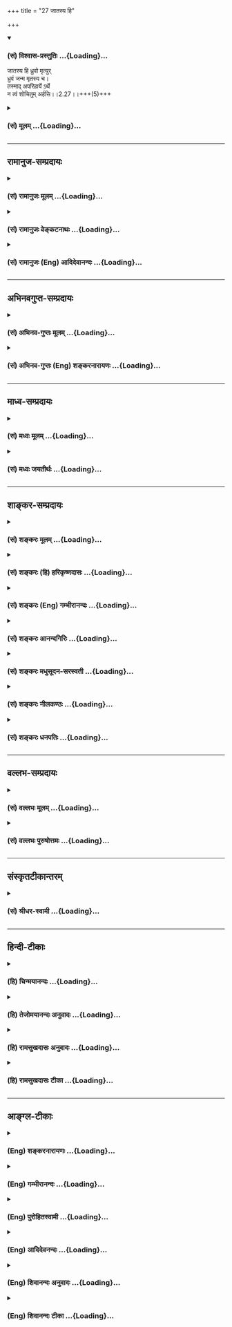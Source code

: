+++
title = "27 जातस्य हि"

+++
<div class="js_include" newlevelforh1="3" title="(सं) विश्वास-प्रस्तुतिः" unfilled url="/purANam_vaiShNavam/mahAbhAratam/06-bhIShma-parva/03-bhagavad-gItA-parva/saMskRtam/vishvAsa-prastutiH/02_sAnkhya-yogaH_sarva-/27_jAtasya_hi.md">
<details open><summary><h3>(सं) विश्वास-प्रस्तुतिः ...{Loading}...</h3></summary>

जातस्य हि ध्रुवो मृत्युर्  
ध्रुवं जन्म मृतस्य च।  
तस्माद् अपरिहार्ये ऽर्थे  
न त्वं शोचितुम् अर्हसि।।2.27।।+++(5)+++
</details>
</div>
<div class="js_include collapsed" newlevelforh1="3" title="(सं) मूलम्" unfilled url="/purANam_vaiShNavam/mahAbhAratam/06-bhIShma-parva/03-bhagavad-gItA-parva/saMskRtam/mUlam/02_sAnkhya-yogaH_sarva-/27_jAtasya_hi.md">
<details><summary><h3>(सं) मूलम् ...{Loading}...</h3></summary>

जातस्य हि ध्रुवो मृत्युर्ध्रुवं जन्म मृतस्य च।  
तस्मादपरिहार्येऽर्थे न त्वं शोचितुमर्हसि।।2.27।।
</details>
</div>


_________________
## रामानुज-सम्प्रदायः
<div class="js_include collapsed" newlevelforh1="3" title="(सं) रामानुजः मूलम्" unfilled url="/purANam_vaiShNavam/mahAbhAratam/06-bhIShma-parva/03-bhagavad-gItA-parva/saMskRtam/rAmAnujaH/mUlam/02_sAnkhya-yogaH_sarva-/27_jAtasya_hi.md">
<details><summary><h3>(सं) रामानुजः मूलम् ...{Loading}...</h3></summary>

।।2.27।। उत्पन्नस्य विनाशो **ध्रुवः** अवर्जनीय उपलभ्यते। तथा विनष्टस्य
अपि **जन्म** अवर्जनीयम्।  
कथम् इदम् उपलभ्यते विनष्टस्य उत्पत्तिः इति।  
सत एव उत्पत्त्युपलब्धेः असतः च अनुपलब्धेः। उत्पत्तिविनाशादयः सतो
द्रव्यस्य अवस्थाविशेषाः। तन्तुप्रभृतीनि द्रव्याणि सन्ति एव
रचनाविशेषयुक्तानि पटादीनि उच्यन्ते।  
असत्कार्यवादिना अपि एतावद् एव उपलभ्यते। न हि तत्र
तन्तुसंस्थानविशेषातिरेकेण द्रव्यान्तरं प्रतीयते।  
कारकव्यापारनामान्तरभजनव्यवहारविशेषाणाम् एतावता एव उपपत्तेः न च
द्रव्यान्तरकल्पना युक्ता। अत उत्पत्तिविनाशादयः सतो द्रव्यस्य
अवस्थाविशेषाः।  
उत्पत्त्याख्याम् अवस्थाम् उपयातस्य द्रव्यस्य
तद्विरोध्यवस्थान्तरप्राप्तिः विनाश इति उच्यते।  
मृद्द्रव्यस्य पिण्डत्वघटत्वकपालत्वचूर्णत्वादिवत् परिणामिद्रव्यस्य
परिणामपरम्परा अवर्जनीया। तत्र पूर्वावस्थस्य द्रव्यस्य
उत्तरावस्थाप्राप्तिः विनाशः सा एव तदवस्थस्य उत्पत्तिः। एवम्
उत्पत्तिविनाशाख्यपरिणामपरम्परा परिणामिनो द्रव्यस्य अपरिहार्या इति
**न** तत्र **शोचितुम् अर्हसि।  
सतो द्रव्यस्य पूर्वावस्थाविरोध्यवस्थान्तरप्राप्तिदर्शनेन यः अल्पीयान्
शोकः सोऽपि मनुष्यादिभूतेषु न संभवति इत्याह।  
**

</details>
</div>
<div class="js_include collapsed" newlevelforh1="3" title="(सं) रामानुजः वेङ्कटनाथः" unfilled url="/purANam_vaiShNavam/mahAbhAratam/06-bhIShma-parva/03-bhagavad-gItA-parva/saMskRtam/rAmAnujaH/venkaTanAthaH/02_sAnkhya-yogaH_sarva-/27_jAtasya_hi.md">
<details><summary><h3>(सं) रामानुजः वेङ्कटनाथः ...{Loading}...</h3></summary>

  
  
।।2.27।। ध्रुवमृत्युमृतादिशब्दानां अर्थान्तरव्युदासाय प्रकृतोपपादकंजातस्य
इत्यादिकं व्याख्याति उत्पन्नस्येत्यादि। उपलभ्यते
इतिहिशब्दसूचितप्रमाणप्रसिद्धिरुच्यते। हेतुपरत्वेऽपि
हिशब्दस्यार्थात्तत्सिद्धिः। मृतस्य जन्मव्याघाताभिप्रायेण चोदयति कथमिति।
यदि केवलमौपदेशिकोऽयमर्थः स्यात् तथाऽभ्युपगम्येत। अत्र तुजातस्य हि इति
लोकसिद्धानुवादेनोच्यते। लोके च प्रागसत एवोत्पत्तिर्दृष्टा। न तु
कदाचिदुत्पद्य निरुद्धस्य। यदि च नष्टं पुनर्जायेत तदा
दुःखात्यन्तनिवृत्तेरशक्यत्वादपवर्गशास्त्रमखिलमप्रमाणं स्यात्
व्याधिशत्रुविजयादिप्रयासश्च निरर्थकः स्यात्। पुत्रादिमरणे च न शोचनीयम्
अतो नेदमुपपत्तिमदिति भावः। परिहरति सत एवेति। नन्विदमुभयमप्ययुक्तम् सत
उत्पत्तिनैरपेक्ष्यात् प्रागसतामेव च घटादीनामुत्पत्तिदर्शनादित्याशङ्क्याह
उत्पत्तीति। निदर्शयति तन्तुप्रभृतीनि हीति। अन्त्यतन्तुसंयोगात्पूर्वं
दीर्घैकतन्त्वारब्धे च त्वयाऽप्येवमिष्यत इति भावः। उक्तं च नारायणाचार्यैः
एकस्माद्दीर्घतमात्तन्तोः पटादेरुत्पत्तिर्दृष्टा नी.मा. इति।
असत्कार्यत्वादिनं प्रति किमवयवीति कश्चिदवयवसमुदायातिरिक्तः पदार्थो
दृश्यते कल्प्यते वेति विकल्पमभिप्रेत्य प्रथमकल्पे दूषणमाह असदिति। एतावत्
रचनाविशेषयुक्तत्वमात्रमित्यर्थः। वादिनोपलभ्यत इति पदाभ्यां
वाङ्मनसविसंवादमभिप्रैति। एतावदेवेत्युक्तमर्थं प्रपञ्चयति नहीति।
द्वितीयकल्पं दूषयति कारकेति। यदि साङ्ख्यवद्द्वयमपि
सर्वस्याप्यनागन्तुकत्वं वदामः तदा भवेदेव कारकव्यापारादिनैरर्थक्यादिदोषः।
वयं हि द्रव्याणां सर्वेषामनागन्तुकत्वं तदवस्थानां चागन्तुकत्वं ब्रूमः।
घटादिवत् प्रदीपादिष्वपि अवस्थान्तरापत्तिरनुमीयते। चूर्णितविशीर्णघटस्येव
तु सूक्ष्मावस्थाप्राप्त्यानुपलम्भः। अतो न कश्चिद्दोष इति भावः।
व्यवहारविशेषोऽत्र उदकाहरणादिरभि मतः नामान्तरभजनस्य पृथगुक्तत्वात्। एतेन
कारणसङ्ख्यापरिमाणादिबुद्धिसंस्थानादिभेदः
पूर्वत्वोत्तरत्वनष्टत्वानष्टत्वादिरपि निर्व्यूढः।
द्रव्यान्तरत्वकल्पनायां गुरुत्वान्तरकार्यादिप्रसङ्गस्य
अवयवावयविगुरुत्वयोरन्यतरप्रतिबन्धादिना निर्वाहश्च अतिक्लिष्ट
इत्यभइप्रायेणाह न च द्रव्यान्तरेति। आहुश्च यदि द्रव्यान्तरं कार्यं
कारणेभ्यो भवेदिह। गुरुत्वमतिरिच्येत कार्ये तच्च न दृश्यते। द्विपलं घट
इत्येतद्व्यपदेशो न युज्यते म.भा. इति। निगमयति अत इति। तावत
एवोपलम्भादन्यस्यानुपलम्भात् कल्पकानां चान्यथैवोपपन्नत्वादित्यर्थः।  
ननु भवतु नामोत्पत्तिर्द्रव्यस्यावस्थाविशेषः विनाशस्त्वभावरूपः
तद्विरुद्धश्च कथं तदवस्थेत्युच्यत इत्यत्राह उत्पत्त्याख्यामिति।
अयमभिप्रायः न तावदभावाख्यं किञ्चित्पदार्थान्तरं विविच्योपलभामहे नापि
नास्तिव्यवहारादिना कल्पयितुं युक्तम् उभयसम्प्रतिपन्नावस्थान्तरादिनैव
निर्वाहात्। न च श्यामावस्थाप्रहाणेन रक्तावस्थापरिग्रहे
घटनाशव्यवहारप्रसङ्गः कपालाद्यवस्थावत् रक्तावस्थाया घटावस्थाविरोधित्वस्य
भवताप्यनभ्युपगमात्। न च भावत्वेनैकराश्यनुप्रविष्टानां विरोधो युज्यत इति
वाच्यम् तेजस्तिमिरशीतोष्णतृणदहनादीनां भावानामेव
सहानवस्थानवध्यघातुकत्वलक्षणविरोधदर्शनात् अभावाभावस्य च भावत्वस्वीकारात्।
अन्यथा पदार्थत्वेनैकराशेरभावस्यापि भावविरोधो न कथञ्चिदुपपद्यते। तदेवं
विरोध्युत्तरावस्था प्रध्वंसः। विरोधिपूर्वावस्था प्रागभावः।
वस्त्वन्तरगतासाधारणविरोधिधर्म एव
समानाधिकरणव्यधिकरणनिषेधभेदेनान्योन्याभावोऽत्यन्ताभावश्च।
देशकालसम्भेदविशेषस्तत्कृतावस्थाविशेषो वा संसर्गाभावः।
प्रतियोग्यादिभेदाच्च पितृत्वपुत्रत्वादिव्यहारवत्
अस्तिनास्तीत्यादिव्यवहारवैचित्र्यमिति।  
  
  
ननु यदि कपालत्वाद्युत्तरावस्थाप्राप्तिर्विनाशः तर्हि कपालविनाशे घटविनाश
एव विनष्टः स्यादिति चूर्णावस्थायां घटोन्मज्जनप्रसङ्गः यदि च पिण्डावस्था
घटप्रागभावः तदा पिण्डीकारात्पूर्वं
प्रागभावाभावाद्धटसिद्धिर्घटात्यन्ताभावो वा स्यादित्यत्राह
मृद्द्रव्यस्येति। अयमभिप्रायः न तावदेकैव कपालत्वावस्था
घटत्वावस्थाविरोधिनी। चूर्णत्वाद्यवस्थानामपि तद्विरोधित्वादभावरूपं
प्रध्वंसमभ्युपगच्छतोऽपि विरोध्यवस्थापरम्परा अवर्जनीया। ततः
कपालत्वचूर्णत्वादीनां विरोध्युत्तरावस्थात्वाविशेषात्तासु सर्वास्ववस्थासु
घटविनाशाव्यवहारोपपत्तिः। एवं प्रागभावेऽपि विरोधिपूर्वावस्थापरम्परया
निर्वाहः। एवमनभ्युपगमे व्यतिरिक्ताभावपक्षेऽप्युक्तदोषो दुर्वारः। तत्रापि
हि यदि घटाख्यं द्रव्यं घटप्रागभावनिवृत्तिः तर्हि घटनिवृत्तौ
घटप्रागभावनिवृत्तिरेव निवृत्तेति पुनः घटप्रागभावोन्मज्जनप्रसङ्गः। तथाच
सति मध्ये प्रागभावस्य विच्छेदायोगाद्धट एव न स्यात्। प्रागभावस्य च
सामग्रीसम्पत्तौ भावशिरस्कत्वान्नष्टाया एव घटव्यक्तेः पुनरुन्मज्जनं
स्यात्। एवं यदि प्रध्वंसस्य घट एव प्रागभावस्तदा घटोत्पत्तेः पूर्वं
प्रध्वंसप्रागभावाभावात्पिण्डावस्थायां घटप्रध्वंसः स्यात्। तथा च सति घट
एव कदाचिदपि नोत्पद्येत स्वप्रध्वंसे वर्तमाने स्वोत्पत्त्ययोगात् अन्यथा
कपालाद्यवस्थायामपि तदुन्मज्जनप्रसङ्गात्। एवं च पिण्डावस्थायां
घटविनाशप्रसङ्गे विनाशस्य भावोत्तरकालीनत्वात्पिण्डात्प्रागेव घटसिद्धिः
स्यात्। ततश्च तत्सिद्धिनाशकालयोर्द्वयोरपि कारकव्यापारानर्थक्यं
स्यादित्यादि दूषणशतं देयम्। अतः सुष्ठूक्तंविरोध्यवस्थापरम्परैव
प्रागभावप्रध्वंसौ इति। पिण्डत्वघटत्वेत्यादिनामही घटत्वं घटतः कपालिका
कपालिकाचूर्णरजस्ततोऽणुः वि.पु.2।12।42 इति भगवत्पराशरवचनं स्मारयति। तत्र
हि प्रकरणे नास्त्यवस्त्वसत्यादिशब्दानामवस्थान्तरापत्तिनिबन्धनत्वं
स्पष्टम्। व्याख्यातं च शारीरकभाष्ये।  
नन्वेवमपिजातस्य हि ध्रुवो मृत्युः इत्येतावदुपद्यताम् उत्पन्नस्य
घटादेर्नाशदर्शनात्। ध्रुवं जन्म मृतस्य च इति तु नोपपद्यते नष्टस्य घटादेः
पुनरुत्पत्त्यदर्शनात् न च पुनरुत्पत्तिरस्य शोकनिमित्तं येन
तस्यावर्जनीयत्वं प्रतिपाद्येतेत्यत्राह तत्रेति। अयमभिप्रायः यदवस्थस्य
द्रव्यस्य विनाशः न तदवस्थस्यैव पुनरुत्पत्तिरुच्यते किन्तु तस्यैव
द्रव्यस्यावस्थान्तरविशिष्टस्य। एकमेव हि द्रव्यं घटाकारेण नष्टं
कापालाकारेणोत्पद्यते। एकैव हि कपालावस्था घटावस्थस्य द्रव्यस्य नाशः
कपालावस्थस्य तस्यैवोत्पत्तिः। अत एवोपपन्नं नष्टस्यैवोत्पत्तिरिति। सैव
उत्तरावस्थाप्राप्तिरित्यर्थः। अत्र प्राप्तिशब्देन प्रथमक्षणागमस्य
विवक्षितत्वादुत्तरेषु क्षणेषूत्पत्तिशब्दप्रयोगाभाव उपपन्न इति सूचितम्।
एवं सति पुनरुत्पत्तेरवर्जनीयत्वप्रतिपादनं च नाशावर्जनीयत्वप्रतिपादनमेव।
तत एव शोकापनोदनार्थताऽपि युक्ता। यद्वा यदीदमचिद्द्रव्यं नष्टमिति शोचसि
तर्हि तदेव हि द्रव्यं तदुत्तरावस्थं तथोत्पन्नमिति किं न प्रीयस इति भावः।
एकस्यैव परिणामस्य निरूपणभेदादुत्पत्त्याख्या विनाशाख्या
चेतिउत्पत्तिविनाशाख्यपरिणामेत्युक्तम्। एवं प्रलयापेक्षया
सृष्टेर्विनाशत्वेऽपि पुरुषार्थयोगायोगादिविवक्षया
व्यवहारव्यवस्था। परिणामिन इति अपरिहार्यत्वकारणं तत्स्वभावत्वमुक्तम्।
इतिशब्देनापरिहार्यपदं हेत्वभिप्रायमिति व्यञ्जयति।  
  
  
  

</details>
</div>
<div class="js_include collapsed" newlevelforh1="3" title="(सं) रामानुजः (Eng) आदिदेवानन्दः" unfilled url="/purANam_vaiShNavam/mahAbhAratam/06-bhIShma-parva/03-bhagavad-gItA-parva/saMskRtam/rAmAnujaH/english/AdidevAnandaH/02_sAnkhya-yogaH_sarva-/27_jAtasya_hi.md">
<details><summary><h3>(सं) रामानुजः (Eng) आदिदेवानन्दः ...{Loading}...</h3></summary>

2.27 For what has originated, destruction is certain - it is seen to be
inevitable. Similarly what has perished will inevitably originate. How
should this be understood - that there is origination for that
(entity)which has perished; It is seen that an existing entity only can
originate and not a non-existent one. Origination, annihilation etc.,
are merely particular states of an existent entity. Now thread etc., do
really exist. When arranged in a particular way, they are called clothes
etc. It is seen that even those who uphold the doctrine that the effect
is a new entity (Asatkarya-vadins) will admit this much that no new
entity over and above the particular arrangement of threads is seen. It
is not tenable to hold that this is the coming into being of a new
entity, since, by the process of manufacture there is only attainment of
a new name and special functions. No new entity emerges. Origination,
annihilation etc., are thus particular stages of an existent entity.
With regard to an entity which has entered into a stage known as
origination, its entry into the opposite condition is called
annihilation. Of an evolving entity, a seqence of evolutionary stages is
inevitable. For instance, clay becomes a lump, jug, a potsherd, and
(finally) powder. Here, what is called annihilation is the attainment of
a succeeding stage by an entity which existed previously in a preceding
stage. And this annihilation itself is called birth in that stage. Thus,
the seence called birth and annihilation being inevitable for an
evolving entity, it is not worthy of you to grieve. Now Sri Krsna says
that not even the slightest grief arising from seeing an entity passing
from a previous existing stage to an opposite stage, is justifiable in
regard to human beings etc.

</details>
</div>


_________________
## अभिनवगुप्त-सम्प्रदायः
<div class="js_include collapsed" newlevelforh1="3" title="(सं) अभिनव-गुप्तः मूलम्" unfilled url="/purANam_vaiShNavam/mahAbhAratam/06-bhIShma-parva/03-bhagavad-gItA-parva/saMskRtam/abhinava-guptaH/mUlam/02_sAnkhya-yogaH_sarva-/27_jAtasya_hi.md">
<details><summary><h3>(सं) अभिनव-गुप्तः मूलम् ...{Loading}...</h3></summary>

।।2.28।। न चैतदन्यथा नित्यानित्यत्वमुपपत्तिमत् +++(NK नित्यत्वानित्यत्वम्)+++।
यतः +++(S adds कुत इत्याह after यतः)+++  
जातस्येति। जन्मनः अनन्तरं नाशः नाशादनन्तरं जन्मेति चक्रवदयं
जन्ममरणसन्तान इति किंपरिमाणं शोच्यताम् +++(N शोच्यतायाम)+++ इति।  

</details>
</div>
<div class="js_include collapsed" newlevelforh1="3" title="(सं) अभिनव-गुप्तः (Eng) शङ्करनारायणः" unfilled url="/purANam_vaiShNavam/mahAbhAratam/06-bhIShma-parva/03-bhagavad-gItA-parva/saMskRtam/abhinava-guptaH/english/shankaranArAyaNaH/02_sAnkhya-yogaH_sarva-/27_jAtasya_hi.md">
<details><summary><h3>(सं) अभिनव-गुप्तः (Eng) शङ्करनारायणः ...{Loading}...</h3></summary>

2.27 Jatasya etc. Destruction comes after birth, and after the
destruction comes birth. Thus, this series of birth-and-death is like a
circle. Hence to what extent is this to be lamented for ; Furthermore-

</details>
</div>


_________________
## माध्व-सम्प्रदायः
<div class="js_include collapsed" newlevelforh1="3" title="(सं) मध्वः मूलम्" unfilled url="/purANam_vaiShNavam/mahAbhAratam/06-bhIShma-parva/03-bhagavad-gItA-parva/saMskRtam/madhvaH/mUlam/02_sAnkhya-yogaH_sarva-/27_jAtasya_hi.md">
<details><summary><h3>(सं) मध्वः मूलम् ...{Loading}...</h3></summary>

।।2.27।। कुतोऽशोकः नियतत्वदित्याह जातस्येति।  

</details>
</div>
<div class="js_include collapsed" newlevelforh1="3" title="(सं) मध्वः जयतीर्थः" unfilled url="/purANam_vaiShNavam/mahAbhAratam/06-bhIShma-parva/03-bhagavad-gItA-parva/saMskRtam/madhvaH/jayatIrthaH/02_sAnkhya-yogaH_sarva-/27_jAtasya_hi.md">
<details><summary><h3>(सं) मध्वः जयतीर्थः ...{Loading}...</h3></summary>

।।2.27।। अनेनैव अभिप्रायेण एतदेकवाक्यतयोत्तरं श्लोकद्वयं क्रमेणावतारयति
**कुत** इति। शङ्कामनूद्य तथापि न शोचितुमर्हसीत्युक्तम् तत्र को
हेतुरित्यर्थः।  

</details>
</div>


_________________
## शाङ्कर-सम्प्रदायः
<div class="js_include collapsed" newlevelforh1="3" title="(सं) शङ्करः मूलम्" unfilled url="/purANam_vaiShNavam/mahAbhAratam/06-bhIShma-parva/03-bhagavad-gItA-parva/saMskRtam/shankaraH/mUlam/02_sAnkhya-yogaH_sarva-/27_jAtasya_hi.md">
<details><summary><h3>(सं) शङ्करः मूलम् ...{Loading}...</h3></summary>

।।2.27।।  
  
जातस्य हि लब्धजन्मनः ध्रुवः अव्यभिचारी मृत्युः मरणं ध्रुवं जन्म मृतस्य
च। तस्मादपरिहार्योऽयं जन्ममरणलक्षणोऽर्थः। तस्मिन्नपरिहार्येऽर्थे न त्वं
शोचितुमर्हसि।।  
कार्यकरणसंघातात्मकान्यपि भूतान्युद्दिश्य शोको न युक्तः कर्तुम् यतः  
  

</details>
</div>
<div class="js_include collapsed" newlevelforh1="3" title="(सं) शङ्करः (हि) हरिकृष्णदासः" unfilled url="/purANam_vaiShNavam/mahAbhAratam/06-bhIShma-parva/03-bhagavad-gItA-parva/saMskRtam/shankaraH/hindI/harikRShNadAsaH/02_sAnkhya-yogaH_sarva-/27_jAtasya_hi.md">
<details><summary><h3>(सं) शङ्करः (हि) हरिकृष्णदासः ...{Loading}...</h3></summary>

।।2.27।। ऐसा होनेसे  
  
जिसने जन्म लिया है उसका मरण ध्रुव निश्चित है और जो मर गया है उसका जन्म
ध्रुव निश्चित है इसलिये यह जन्ममरणरूप भाव अपरिहार्य है अर्थात् किसी
प्रकार भी इसका प्रतिकार नहीं किया जा सकता इस अपरिहार्य विषयके निमित्त
तुझे शोक करना उचित नहीं।  

</details>
</div>
<div class="js_include collapsed" newlevelforh1="3" title="(सं) शङ्करः (Eng) गम्भीरानन्दः" unfilled url="/purANam_vaiShNavam/mahAbhAratam/06-bhIShma-parva/03-bhagavad-gItA-parva/saMskRtam/shankaraH/english/gambhIrAnandaH/02_sAnkhya-yogaH_sarva-/27_jAtasya_hi.md">
<details><summary><h3>(सं) शङ्करः (Eng) गम्भीरानन्दः ...{Loading}...</h3></summary>

2.27 This being so, 'death of anyone born', etc. Hi, for; mrtyuh, death;
jatasya, of anyone born; dhruvah, is certain; is without exception; ca,
and mrtasya, of the dead; janmah, (re-) birth; is dhruvam, a certainly.
Tasmat, therefore, this fact, viz birth and death, is inevitable. With
regard to that (fact), apariharye, over an enevitable; arthe, fact;
tvam, you; na arhasi, ought not; socitum, to grieve.

</details>
</div>
<div class="js_include collapsed" newlevelforh1="3" title="(सं) शङ्करः आनन्दगिरिः" unfilled url="/purANam_vaiShNavam/mahAbhAratam/06-bhIShma-parva/03-bhagavad-gItA-parva/saMskRtam/shankaraH/AnandagiriH/02_sAnkhya-yogaH_sarva-/27_jAtasya_hi.md">
<details><summary><h3>(सं) शङ्करः आनन्दगिरिः ...{Loading}...</h3></summary>

।।2.27।। तयोरवश्यंभावित्वे सत्यनु शोकस्याकर्तव्यत्वे हेत्वन्तरमाह
**तथाचेति।  
**

</details>
</div>
<div class="js_include collapsed" newlevelforh1="3" title="(सं) शङ्करः मधुसूदन-सरस्वती" unfilled url="/purANam_vaiShNavam/mahAbhAratam/06-bhIShma-parva/03-bhagavad-gItA-parva/saMskRtam/shankaraH/madhusUdana-sarasvatI/02_sAnkhya-yogaH_sarva-/27_jAtasya_hi.md">
<details><summary><h3>(सं) शङ्करः मधुसूदन-सरस्वती ...{Loading}...</h3></summary>

।।2.27।। युद्ध्यस्य नन्वात्मन आभूतसंप्लवस्थायित्वपक्षे नित्यत्वपक्षे
दृष्टादृष्टदुःखसंभवात्तद्भयेन शोचामीत्यत आह द्वितीयश्लोकेन हि यस्मात्
जातस्य स्वकृतधर्माधर्मादिवशाल्लब्धशरीरेन्द्रियसंबन्धनस्य स्थिरस्यात्मनो
ध्रुव आवश्यको  
  
मृत्युस्तच्छरीरादिविच्छेदस्तदारम्भककर्मक्षयनिमित्तः। संयोगस्य
वियोगावसानत्वात्। तथा ध्रुवं जन्म मृतस्य च  
  
प्राग्देहकृतकर्मफलोपभोगार्थं सानुशयस्यैव प्रस्तुतत्वान्न
जीवन्मुक्तेर्व्यभिचारः। तस्मादेवमपरिहार्ये  
  
परिहर्तुमशक्येऽस्मिञ्जन्ममरणलक्षणेऽर्थे विषये त्वमेवं विद्वान्न
शोचितुमर्हसि। तथाच वक्ष्यतिऋतेऽपि त्वां नभविष्यन्ति सर्वे इति। यदि हि
त्वया युद्धेनाहन्यमाना एते जीवेयुरेव तदा युद्धाय शोकस्तवोचितः स्यात् एते
तु कर्मक्षयात्स्वयमेव म्रियन्त इति तत्परिहारासमर्थस्य तव
दृष्टदुःखनिमित्तः शोको नोचित इति भावः। एवमदृष्टदुःखनिमित्तेपि
शोकेतस्मादपरिहार्येऽर्थे  
  
इत्येवोत्तरम्। युद्धाख्यं हि कर्म क्षत्रियस्य नियतमग्निहोत्रादिवत्।
तच्चयुध संप्रहारे इत्यस्माद्धातोर्निष्पन्नं  
  
शत्रुप्राणवियोगानुकूलशस्त्रप्रहाररूपं विहितत्वादग्नीषोमीयादिहिंसावन्न
प्रत्यवायजनकम्। तथाच गौतमः स्मरतिन दोषो  
  
हिंसायामाहवेऽन्यत्र
व्यश्वासारथ्यनायुधकृताञ्जलिप्रकीर्णकेशपराङ्भुखोपविष्टस्थलवृक्षारूढदूतगोब्राह्मणवादिभ्यः
इति।  
  
ब्राह्मणग्रहणं चात्रायोद्धृब्राह्मणविषयम्। गवादिप्रायपाठादिति स्थितम्।
एतच्च सर्वंस्वधर्ममपि चावेक्ष्य इत्यत्र स्पष्टीकरिष्यते। तथाच
युद्धलक्षणेऽर्थेऽग्निहोत्रादिवद्विहितत्वादपरिहार्ये परिहर्तुमशक्ये
तदकरणे प्रत्यवायप्रसङ्गात् त्वमदृष्टदुःखभयेन शोचितुं नार्हसीति पूर्ववत्।
यदि तु युद्धाख्यं कर्म काम्यमेवय आहवेषु युध्यन्ते भूम्यर्थमपराङ्मुखाः।
अकूटैरायुधैर्यान्ति ते स्वर्गं योगिनो यथा।। इति याज्ञवल्क्यवचनात्हतो वा
प्राप्स्यसि स्वर्गं जित्वा वा भोक्ष्यसे महीम् इति भगवद्वचनाच्च तदापि
प्रारब्धस्य काम्यस्याप्यवश्यपरिसमापनीयत्यवे नित्यतुल्यत्वात् त्वयाच
युद्धस्य प्रारब्धत्वादपरिहार्यत्वं तुल्यमेव। अथवा आत्मनित्यत्वपक्ष एव
श्लोकद्वयं अर्जुनस्य परमास्तिकस्य वेदबाह्यमताभ्युपगमासंभवात्। अक्षरयोजना
तु नित्यश्चासौ  
  
देहेन्द्रियादिसंबन्धवशाज्जातश्चेति। नित्यजातस्तमेनमात्मानं नित्यमपि
सन्तं जातं चेन्मन्यसे तथा नित्यमपि सन्तं मृतं चेन्मन्यसे तथापि त्वं
नानुशोचितुमर्हसीति प्रतिज्ञाय हेतुमाह जातस्य हीत्यादिना। नित्यस्य
जातत्वं मृतत्वं च प्राग्व्याख्यातम्।  
  
स्पष्टमन्यम्। भाष्यमप्यस्मिन्पक्षे योजनीयम्।  

</details>
</div>
<div class="js_include collapsed" newlevelforh1="3" title="(सं) शङ्करः नीलकण्ठः" unfilled url="/purANam_vaiShNavam/mahAbhAratam/06-bhIShma-parva/03-bhagavad-gItA-parva/saMskRtam/shankaraH/nIlakaNThaH/02_sAnkhya-yogaH_sarva-/27_jAtasya_hi.md">
<details><summary><h3>(सं) शङ्करः नीलकण्ठः ...{Loading}...</h3></summary>

।।2.27।। शोचितुं नार्हसीत्युक्तं तत्र हेतुमाह **जातस्येति।**
ध्रुवोऽपरिहार्यः मृत्युर्मरणम्। अपरिहार्ये अर्थे मरणाख्ये त्वदुद्योगं
विनापि अवश्यंभाविनि विषये न त्वं शोचितुमर्हसि। वक्ष्यति चमयैवैते निहताः
पूर्वमेव इति।  

</details>
</div>
<div class="js_include collapsed" newlevelforh1="3" title="(सं) शङ्करः धनपतिः" unfilled url="/purANam_vaiShNavam/mahAbhAratam/06-bhIShma-parva/03-bhagavad-gItA-parva/saMskRtam/shankaraH/dhanapatiH/02_sAnkhya-yogaH_sarva-/27_jAtasya_hi.md">
<details><summary><h3>(सं) शङ्करः धनपतिः ...{Loading}...</h3></summary>

।।2.27।। अस्मिन्पक्षे शोकाभावं स्फुटयति **जातस्येति।** नन्वात्मन
आभूतसंप्लवस्थायित्वपक्षेनित्यत्वपक्षे च दृष्टादृष्टदुःखसंभवात्तद्भयेन
शोचामीत्यत आहेति तु यथाश्रुततमूलाननुगुणत्वादाचार्यैर्नावतरितं
तस्मादपरिहार्येऽवश्यंभाविनि जन्ममरणलक्षणेऽर्थे यत्त्वेवं
अदृष्टनिमित्तेऽपि शोके तस्मादपरिहार्येऽर्थे इत्येवोत्तरम्। युद्धाख्यं हि
कर्मक्षत्रियस्यापरिहार्यमित्यादि तदुपेक्ष्यम् प्रकरणविरोधात्
जन्ममरणलक्षणस्यार्थस्य ध्रुवताया एव पूर्वार्धे प्रस्तुतत्वात्। यत्तु
अथवा आत्मनित्यत्वपक्ष एव श्लोकद्वयमर्जुनस्य परमास्तिकस्य
वेदबाह्यमताभ्युपगमासंभवात्। अक्षरयोजना तु नित्यश्चासौ
देहेन्द्रियसंबन्धवशाज्जातश्चेति नित्यजातस्तमेनमात्मानं नित्यमपि सन्तं
जातं चेन्मन्यसे तथा नित्यमपि सन्तं मृतं चेन्मन्यसे तथापि त्वं
नामुशोचितुमर्हसि इति प्रतिज्ञाय हेतुमाह जातस्य हीत्यादिना। मृत्युः
शरीरादिविच्छेदः तत्संयोगो जन्म। भाष्यमप्यस्मिन्पक्षे योजनीयमिति
तद्विचार्यम्। समासैकदेशस्य क्रियायामन्वयायोगात्
प्रयोजनशून्यक्लिष्टकल्पनाया अन्याय्यत्वाच्च। ननूक्तमेवार्जुनस्य
परमास्तिकस्य वेदबाह्यताभ्युपगमासंभवरुपं प्रयोजनमितिचेन्न।
भगवतैवाभ्युपगभ्य कैमुत्यन्यायः प्रदर्शित इत्युक्तत्वात्। तथाच परमास्तिकं
श्रीरामचन्द्रं प्रति भगवतो वसिष्ठस्य वचनंत्वं चेदबभूविथ पुरा तथेदानीं
भविष्यसि। अद्य चेह स्थितोऽसीति ज्ञातवानसि निश्चयम्
तदानन्तरगानन्यान्प्राणादीन्निकटस्थितान्। बन्धूनतीतान्सुबहून्कस्मात्त्वं
नानुशोचसि पूर्वमन्यस्तथेदानीं बभूविथ भविष्यसि। यदि राम तथापि त्वं
सद्रूपः किं विमुह्यसि पुरा भूत्वाथ भूत्वा च भूयश्चेन्न भविष्यसि। तथापि
क्षीणसंसारः किमर्थमनुशोचसि तस्मान्न दुःखिता युक्ता प्राकृते जागते भ्रमे।
तथैव मुदिता युक्ता युक्तं कार्यानुवर्तनम् इति। विवृतं चेदं टीकाकारैः।
एवमात्मनोऽसङ्गत्वाद्वितीयत्वदर्शने शोकसंभव उक्तः। इदानीमस्त्वासङगी तथापि
स किं नित्य उत क्षणिक उत प्रागभाववद्धटादिवद्वा कालान्तरेण नश्वरः।
सर्वेष्वपि पक्षेषु बन्धुशोको न युक्त इति प्रौढ्या समाधित्सुराद्ये कल्पे
तावदाह त्वं चेदिति। इति यदि निश्चयं ज्ञातवानसि
बन्धून्प्राणादीनिवेत्यध्याहारः विनिगमनाविरहात्सर्वशोकाशक्तेः क्वापि शोको
न युक्त इति भावः द्वितीयेऽप्याह पूर्वमिति। इदानीमन्यः अग्रेऽप्यन्यः
क्षणिकमात्मानं यदि जानासि तथापि किं सद्रूपमालम्ब्य विमुह्यसि
द्वितीयक्षणे शोच्यस्य शोचितुश्चासत्त्वेन शोकावसराभावादित्यर्थः
तृतीयेऽप्याह पुरेति। तथाप्यात्मनाशादेव क्षीणसंसारः यदात्मनो
जन्मादिसङ्गित्वेन शोको न युक्तस्तदा
किंवाच्यमसङ्गोदासीनकूटस्थस्वप्रकाशपूर्णानन्दैकरसत्वे स न युक्त
इत्याशयेनोपसंहरति तस्मादिति। मुदिता सहजसंतोषवृत्तिः इति। यत्तु
भाष्यमपीत्यादि तदपि न। आत्मनो नित्यत्वमभ्युपगम्येदमुच्यत इति
भाष्यस्यास्मिन्पक्षे योजनाया अशक्यत्वात् नित्यत्वच्छेदेऽभ्युपगम्येति न
संगच्छते नित्यत्वस्य स्वसिद्धान्तत्वात्। देहादिसंबन्धेनानित्यत्वमिति
शेषपूरणे तु जातत्वादिकमभ्युपगम्येति वक्तव्यं स्यात्।
अथचेत्यभ्युपगमार्थः। एनं प्रकृतमात्मानं नित्यजातं लोकप्रसिद्य्धा
प्रत्येनकशरीरोत्पत्तिं जातो जात इति वा मन्यसे तथा प्रतिताद्विनाशं नित्यं
वा मन्यसे मृतो मृत इति भाष्यस्य जातादौ
नित्यशब्दान्वयप्रतिपादनपरस्योक्तपक्षे योजयितुमशक्यत्वाच्चेति दिक्।  

</details>
</div>


_________________
## वल्लभ-सम्प्रदायः
<div class="js_include collapsed" newlevelforh1="3" title="(सं) वल्लभः मूलम्" unfilled url="/purANam_vaiShNavam/mahAbhAratam/06-bhIShma-parva/03-bhagavad-gItA-parva/saMskRtam/vallabhaH/mUlam/02_sAnkhya-yogaH_sarva-/27_jAtasya_hi.md">
<details><summary><h3>(सं) वल्लभः मूलम् ...{Loading}...</h3></summary>

।।2.27।। कुत इत्यत आह। हि यतः। जातस्येति। मृत्युर्ध्रुवो मृतस्य च
ध्रुवमवर्जनीयं जन्म। एवमवर्जनीयेऽर्थे न शोचितुमर्हसि।  

</details>
</div>
<div class="js_include collapsed" newlevelforh1="3" title="(सं) वल्लभः पुरुषोत्तमः" unfilled url="/purANam_vaiShNavam/mahAbhAratam/06-bhIShma-parva/03-bhagavad-gItA-parva/saMskRtam/vallabhaH/puruShottamaH/02_sAnkhya-yogaH_sarva-/27_jAtasya_hi.md">
<details><summary><h3>(सं) वल्लभः पुरुषोत्तमः ...{Loading}...</h3></summary>

  
  
।।2.27।। ननु स्वसमानाभावान्निर्बले तु शोकः कर्तव्य एवेति चेत्तत्राह
जातस्येति। जातस्य देहस्य मृत्युर्ध्रुवः मृतस्य ध्रुवं जन्म
भवतीत्यर्थः। अत्रायमर्थः जातस्य गृहीतजन्मनो येन मृत्युर्निर्मितस्तस्य
तेनैव मृत्युर्ध्रुवो निश्चितस्तस्माद्येषां मृत्युस्त्वयैव निर्मितः स च
तथैव भविष्यति। तस्माद्यद्यथा ईश्वरनिर्मितं तत्तथैव भविष्यतीत्यपरिहार्ये
सर्वथा भाव्येऽर्थे त्वं न शोचितुं योग्योऽसीत्यर्थः। हीति युक्तोऽयमर्थः।
ईश्वरकृतं कोऽन्यथा कर्तुं समर्थः।  
  
  
  

</details>
</div>


_________________
## संस्कृतटीकान्तरम्
<div class="js_include collapsed" newlevelforh1="3" title="(सं) श्रीधर-स्वामी" unfilled url="/purANam_vaiShNavam/mahAbhAratam/06-bhIShma-parva/03-bhagavad-gItA-parva/saMskRtam/shrIdhara-svAmI/02_sAnkhya-yogaH_sarva-/27_jAtasya_hi.md">
<details><summary><h3>(सं) श्रीधर-स्वामी ...{Loading}...</h3></summary>

।।2.27।। कुत इत्यत आह **जातस्येति।** हि यस्माज्जातस्य
स्वारम्भककर्मक्षये मृत्युर्धुवो निश्चितः। मृतस्य तत्तद्देहकृतेन कर्मणा
जन्मापि ध्रुवमेव। तत्तस्मादेवमपरिहार्येऽर्थेऽवश्यंभाविनि
जन्ममरणलक्षणेऽर्थे त्वं विद्वाञ्शोचितुं नार्हसि। योग्यो न भवसीत्यर्थः।  

</details>
</div>


_________________
## हिन्दी-टीकाः
<div class="js_include collapsed" newlevelforh1="3" title="(हि) चिन्मयानन्दः" unfilled url="/purANam_vaiShNavam/mahAbhAratam/06-bhIShma-parva/03-bhagavad-gItA-parva/hindI/chinmayAnandaH/02_sAnkhya-yogaH_sarva-/27_jAtasya_hi.md">
<details><summary><h3>(हि) चिन्मयानन्दः ...{Loading}...</h3></summary>

।।2.27।। भौतिकवादी नास्तिक लोगों का मत है कि बिना किसी पूर्वापर कारण के
वस्तुएँ उत्पन्न नहीं होती हैं। आस्तिक लोग देह से भिन्न जीव का अस्तित्व
स्वीकार करते हुए कहते हैं कि एक ही जीव विकास की दृष्टि से अनेक शरीर धारण
करता है जिससे वह इस दृश्य जगत् के पीछे जो परम सत्य है उनको पहचान सकें।
दोनों ही प्रकार के विचारों में एक सामान्य बात यह है कि दोनों ही यह मानते
हैं कि जीवन जीवनमृत्यु की एक शृंखला है।  
इस प्रकार जीवन के स्वरूप को समझ लेने पर निरन्तर होने वाले जन्म और मृत्यु
पर किसी विवेकी पुरुष को शोक नहीं करना चाहिए। गर्मियों के दिनों में सूर्य
के प्रखर ताप में बाहर खड़े होकर यदि कोई सूर्य के ताप और चमक की शिकायत
करे तो वास्तव में यह मूढ़ता का लक्षण है। इसी प्रकार यदि जीवन को प्राप्त
कर उसके परिवर्तनशील स्वभाव की कोई शिकायत करता है तो यह एक अक्षम्य मूढ़ता
है।  
उपर्युक्त कारण से शोक करना अपने अज्ञान का ही परिचायक है। श्रीकृष्ण का
जीवन तो आनन्द और उत्साह का संदेश देता है। उनका जीवनसंदेश है रुदन अज्ञान
का लक्षण है और हँसना बुद्धिमत्ता का। हँसते रहो इन दो शब्दों में
श्रीकृष्ण के उपदेश को बताया जा सकता है। इसी कारण जब वे अपने मित्र को
शोकाकुल देखते है तो उसकी शोक और मोह से रक्षा करने के लिए और इस प्रकार
उसके जीवन के लक्ष्य को प्राप्त कराने के लिए वे तत्पर हो जाते हैं।  
अब आगे के दस श्लोक सामान्य मनुष्य का दृष्टिकोण बताते हैं। भगवान्
शंकराचार्य अपने भाष्य में कहते हैं कार्यकारण के सम्बन्ध से युक्त वस्तुओं
के लिए शोक करना उचित नहीं क्योंकि  

</details>
</div>
<div class="js_include collapsed" newlevelforh1="3" title="(हि) तेजोमयानन्दः अनुवादः" unfilled url="/purANam_vaiShNavam/mahAbhAratam/06-bhIShma-parva/03-bhagavad-gItA-parva/hindI/tejomayAnandaH/anuvAdaH/02_sAnkhya-yogaH_sarva-/27_jAtasya_hi.md">
<details><summary><h3>(हि) तेजोमयानन्दः अनुवादः ...{Loading}...</h3></summary>

।।2.27।। जन्मने वाले की मृत्यु निश्चित है और मरने वाले का जन्म निश्चित
है; इसलिए जो अटल है अपरिहार्य - है उसके विषय में तुमको शोक नहीं करना
चाहिये।।

</details>
</div>
<div class="js_include collapsed" newlevelforh1="3" title="(हि) रामसुखदासः अनुवादः" unfilled url="/purANam_vaiShNavam/mahAbhAratam/06-bhIShma-parva/03-bhagavad-gItA-parva/hindI/rAmasukhadAsaH/anuvAdaH/02_sAnkhya-yogaH_sarva-/27_jAtasya_hi.md">
<details><summary><h3>(हि) रामसुखदासः अनुवादः ...{Loading}...</h3></summary>

।।2.27।। क्योंकि पैदा हुएकी जरूर मृत्यु होगी और मरे हुएका जरूर जन्म
होगा। इस (जन्म-मरण-रूप परिवर्तन के प्रवाह) का परिहार अर्थात् निवारण नहीं
हो सकता। अतः इस विषयमें तुम्हें शोक नहीं करना चाहिये।

</details>
</div>
<div class="js_include collapsed" newlevelforh1="3" title="(हि) रामसुखदासः टीका" unfilled url="/purANam_vaiShNavam/mahAbhAratam/06-bhIShma-parva/03-bhagavad-gItA-parva/hindI/rAmasukhadAsaH/TIkA/02_sAnkhya-yogaH_sarva-/27_jAtasya_hi.md">
<details><summary><h3>(हि) रामसुखदासः टीका ...{Loading}...</h3></summary>

2.27।।***व्याख्या--*** **'जातस्य हि ध्रुवो मृत्युध्रुवं जन्म मृतस्य
च'--** पूर्वश्लोकके अनुसार अगर शरीरीको नित्य जन्मने और मरनेवाला भी मान
लिया जाय, तो भी वह शोकका विषय नहीं हो सकता। कारण कि जिसका जन्म हो गया
है, वह जरूर मरेगा और जो मर गया है, वह जरूर जन्मेगा।  
**'तस्मादपरिहार्येऽर्थे न त्वं शोचितुमर्हसि'--**इसलिये कोई भी इस
जन्म-मृत्युरूप प्रवाहका परिहार (निवारण) नहीं कर सकता; क्योंकि इसमें
किसीका किञ्चिन्मात्र भी वश नहीं चलता। यह जन्म-मृत्युरूप प्रवाह तो
अनादिकालसे चला आ रहा है और अनन्तकालतक चलता रहेगा। इस दृष्टिसे तुम्हारे
लिये शोक करना उचित नहीं है।  
ये धृतराष्ट्रके पुत्र जन्में हैं, तो जरूर मरेंगे। तुम्हारे पास ऐसा कोई
उपाय नहीं है, जिससे तुम उनको बचा सको। जो मर जायेंगे, वे जरूर जन्मेंगे।
उनको भी तुम रोक नहीं सकते। फिर शोक किस बातका;

</details>
</div>


_________________
## आङ्ग्ल-टीकाः
<div class="js_include collapsed" newlevelforh1="3" title="(Eng) शङ्करनारायणः" unfilled url="/purANam_vaiShNavam/mahAbhAratam/06-bhIShma-parva/03-bhagavad-gItA-parva/english/shankaranArAyaNaH/02_sAnkhya-yogaH_sarva-/27_jAtasya_hi.md">
<details><summary><h3>(Eng) शङ्करनारायणः ...{Loading}...</h3></summary>

2.27. Death is certain indeed for what is born; and birth is certain for
what is dead. Therefore you should not lament over a thing that is
unavoidable.

</details>
</div>
<div class="js_include collapsed" newlevelforh1="3" title="(Eng) गम्भीरानन्दः" unfilled url="/purANam_vaiShNavam/mahAbhAratam/06-bhIShma-parva/03-bhagavad-gItA-parva/english/gambhIrAnandaH/02_sAnkhya-yogaH_sarva-/27_jAtasya_hi.md">
<details><summary><h3>(Eng) गम्भीरानन्दः ...{Loading}...</h3></summary>

2.27 For death of anyone born is certain, and of the dead (re-) birth is
a certainly. Therefore you ought not to grieve over an inevitable fact.

</details>
</div>
<div class="js_include collapsed" newlevelforh1="3" title="(Eng) पुरोहितस्वामी" unfilled url="/purANam_vaiShNavam/mahAbhAratam/06-bhIShma-parva/03-bhagavad-gItA-parva/english/purohitasvAmI/02_sAnkhya-yogaH_sarva-/27_jAtasya_hi.md">
<details><summary><h3>(Eng) पुरोहितस्वामी ...{Loading}...</h3></summary>

2.27 For death is as sure for that which is born, as birth is for that
which is dead. Therefore grieve not for what is inevitable.

</details>
</div>
<div class="js_include collapsed" newlevelforh1="3" title="(Eng) आदिदेवनन्दः" unfilled url="/purANam_vaiShNavam/mahAbhAratam/06-bhIShma-parva/03-bhagavad-gItA-parva/english/AdidevanandaH/02_sAnkhya-yogaH_sarva-/27_jAtasya_hi.md">
<details><summary><h3>(Eng) आदिदेवनन्दः ...{Loading}...</h3></summary>

2.27 For, death is certain for the born, and re-birth is certain for the
dead; therefore you should not feel grief for what is inevitable.

</details>
</div>
<div class="js_include collapsed" newlevelforh1="3" title="(Eng) शिवानन्दः अनुवादः" unfilled url="/purANam_vaiShNavam/mahAbhAratam/06-bhIShma-parva/03-bhagavad-gItA-parva/english/shivAnandaH/anuvAdaH/02_sAnkhya-yogaH_sarva-/27_jAtasya_hi.md">
<details><summary><h3>(Eng) शिवानन्दः अनुवादः ...{Loading}...</h3></summary>

2.27 For certain is death for the born, and certain is birth for the
dead; therefore, over the inevitable thou shouldst not grieve.

</details>
</div>
<div class="js_include collapsed" newlevelforh1="3" title="(Eng) शिवानन्दः टीका" unfilled url="/purANam_vaiShNavam/mahAbhAratam/06-bhIShma-parva/03-bhagavad-gItA-parva/english/shivAnandaH/TIkA/02_sAnkhya-yogaH_sarva-/27_jAtasya_hi.md">
<details><summary><h3>(Eng) शिवानन्दः टीका ...{Loading}...</h3></summary>

2.27 जातस्य of the born; हि for; ध्रुवः certain; मृत्युः death; ध्रुवम्
certain; जन्म birth; मृतस्य of the dead; च and; तस्मात् therefore;
अपरिहार्ये inevritable; अर्थे in matter; न not; त्वम् thou; शोचितुम् to
grieve; अर्हसि (thou) oughtest.Commentary Birth is sure to happen to
that which is dead death is sure to happen to what which is born. Birth
and death are certainly unavoidable. Therefore; you should not grieve
over an inevitable matter.

</details>
</div>
